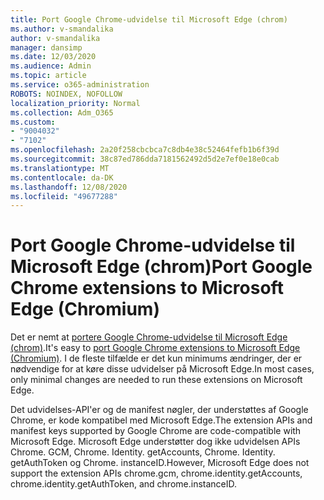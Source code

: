 ```yaml
---
title: Port Google Chrome-udvidelse til Microsoft Edge (chrom)
ms.author: v-smandalika
author: v-smandalika
manager: dansimp
ms.date: 12/03/2020
ms.audience: Admin
ms.topic: article
ms.service: o365-administration
ROBOTS: NOINDEX, NOFOLLOW
localization_priority: Normal
ms.collection: Adm_O365
ms.custom:
- "9004032"
- "7102"
ms.openlocfilehash: 2a20f258cbcbca7c8db4e38c52464fefb1b6f39d
ms.sourcegitcommit: 38c87ed786dda7181562492d5d2e7ef0e18e0cab
ms.translationtype: MT
ms.contentlocale: da-DK
ms.lasthandoff: 12/08/2020
ms.locfileid: "49677288"
---
```

# <a name="port-google-chrome-extensions-to-microsoft-edge-chromium"></a><span data-ttu-id="15fdc-102">Port Google Chrome-udvidelse til Microsoft Edge (chrom)</span><span class="sxs-lookup"><span data-stu-id="15fdc-102">Port Google Chrome extensions to Microsoft Edge (Chromium)</span></span>

<span data-ttu-id="15fdc-103">Det er nemt at [portere Google Chrome-udvidelse til Microsoft Edge (chrom)](https://docs.microsoft.com/microsoft-edge/extensions-chromium/developer-guide/port-chrome-extension).</span><span class="sxs-lookup"><span data-stu-id="15fdc-103">It's easy to [port Google Chrome extensions to Microsoft Edge (Chromium)](https://docs.microsoft.com/microsoft-edge/extensions-chromium/developer-guide/port-chrome-extension).</span></span> <span data-ttu-id="15fdc-104">I de fleste tilfælde er det kun minimums ændringer, der er nødvendige for at køre disse udvidelser på Microsoft Edge.</span><span class="sxs-lookup"><span data-stu-id="15fdc-104">In most cases, only minimal changes are needed to run these extensions on Microsoft Edge.</span></span>

<span data-ttu-id="15fdc-105">Det udvidelses-API'er og de manifest nøgler, der understøttes af Google Chrome, er kode kompatibel med Microsoft Edge.</span><span class="sxs-lookup"><span data-stu-id="15fdc-105">The extension APIs and manifest keys supported by Google Chrome are code-compatible with Microsoft Edge.</span></span> <span data-ttu-id="15fdc-106">Microsoft Edge understøtter dog ikke udvidelsen APIs Chrome. GCM, Chrome. Identity. getAccounts, Chrome. Identity. getAuthToken og Chrome. instanceID.</span><span class="sxs-lookup"><span data-stu-id="15fdc-106">However, Microsoft Edge does not support the extension APIs chrome.gcm, chrome.identity.getAccounts, chrome.identity.getAuthToken, and chrome.instanceID.</span></span>